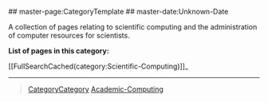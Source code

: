 \#\# master-page:CategoryTemplate \#\# master-date:Unknown-Date

A collection of pages relating to scientific computing and the administration of computer resources for scientists.

**List of pages in this category:**

[[FullSearchCached(category:Scientific-Computing)]]\_

* * * * *

> [CategoryCategory](../CategoryCategory) [Academic-Computing](../Academic-Computing)
